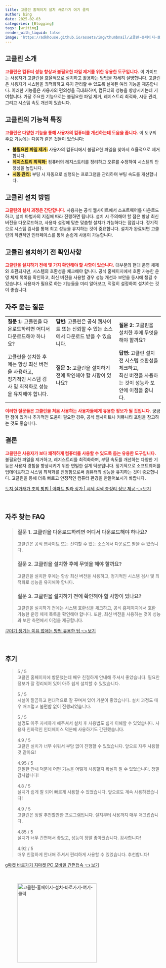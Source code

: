 ```yaml
---
title: 고클린 홈페이지 설치 바로가기 여기 클릭
author: bing
date: 2025-02-03
categories: [Blogging]
tags: [writing]
render_with_liquid: false
image: 'https://adkhouse.github.io/assets/img/thumbnail/고클린-홈페이지-설치-바로가기-여기-클릭.webp'
---
```



<h2 id='고클린_소개'>고클린 소개</h2>

<p><b><span style="color: #ee2323;">고클린은 컴퓨터 성능 향상과 불필요한 파일 제거를 위한 유용한 도구입니다.</span></b> 이 가이드는 사용자가 고클린을 효율적으로 설치하고 활용하는 방법을 자세히 설명합니다. 고클린은 사용자가 시스템을 최적화하고 유지 관리할 수 있도록 설계된 여러 기능을 제공합니다. 이러한 기능들은 사용자의 편의성을 극대화하며, 컴퓨터의 성능을 향상시키는데 기여합니다. 가장 주요한 기능으로는 불필요한 파일 제거, 레지스트리 최적화, 시동 관리, 그리고 시스템 속도 개선이 있습니다.</p>

<h2 id='고클린의_기능적_특징'>고클린의 기능적 특징</h2>

<p><b><span style="color: #ee2323;">고클린은 다양한 기능을 통해 사용자의 컴퓨터를 개선하는데 도움을 줍니다.</span></b> 이 도구의 주요 기능에는 다음과 같은 것들이 있습니다:</p>

<ul>
    <li><b><span style="background-color: #ffe066;">불필요한 파일 제거:</span></b> 사용자의 컴퓨터에서 불필요한 파일을 찾아서 효율적으로 제거합니다.</li>
    <li><b><span style="background-color: #ffe066;">레지스트리 최적화:</span></b> 컴퓨터의 레지스트리를 정리하고 오류를 수정하여 시스템의 안정성을 높입니다.</li>
    <li><b><span style="background-color: #ffe066;">시동 관리:</span></b> 부팅 시 자동으로 실행되는 프로그램을 관리하여 부팅 속도를 개선합니다.</li>
</ul>

<h2 id='고클린_설치_방법'>고클린 설치 방법</h2>

<p><b><span style="color: #ee2323;">고클린의 설치 과정은 간단합니다.</span></b> 사용자는 공식 웹사이트에서 소프트웨어를 다운로드하고, 설치 마법사의 지침에 따라 진행하면 됩니다. 설치 시 주의해야 할 점은 항상 최신 버전을 다운로드하고, 사용자 설정에 맞춘 맞춤형 설치가 가능하다는 점입니다. 정기적으로 시스템 검사를 통해 최고 성능을 유지하는 것이 중요합니다. 설치가 완료되면 고클린의 직관적인 인터페이스를 통해 손쉽게 사용이 가능합니다.</p>

<h2 id='고클린_설치하기_전_확인사항'>고클린 설치하기 전 확인사항</h2>

<p><b><span style="color: #ee2323;">고클린을 설치하기 전에 몇 가지 확인해야 할 사항이 있습니다.</span></b> 대부분의 현대 운영 체제와 호환되지만, 시스템의 호환성을 체크해야 합니다. 공식 홈페이지에서 호환 가능한 운영 체제 목록을 확인하고, 최신 버전을 사용할 경우 성능 개선과 보안을 동시에 챙길 수 있습니다. 사용자가 필요로 하는 기능들을 미리 알아보고, 적절히 설정하여 설치하는 것이 좋습니다.</p>

<h2 id='자주_묻는_질문'>자주 묻는 질문</h2>

<table>
    <tr>
        <td><b>질문 1:</b> 고클린을 다운로드하려면 어디서 다운로드해야 하나요?</td>
        <td><b>답변:</b> 고클린은 공식 웹사이트 또는 신뢰할 수 있는 소스에서 다운로드 받을 수 있습니다.</td>
        <td><b>질문 2:</b> 고클린을 설치한 후에 무엇을 해야 할까요?</td>
    </tr>
    <tr>
        <td>고클린을 설치한 후에는 항상 최신 버전을 사용하고,<br> 정기적인 시스템 검사 및 최적화로 성능을 유지해야 합니다.</td>
        <td><b>질문 3:</b> 고클린을 설치하기 전에 확인해야 할 사항이 있나요?</td>
        <td><b>답변:</b> 고클린 설치 전 시스템 호환성을 체크하고,<br> 최신 버전을 사용하는 것이 성능과 보안에 이점을 줍니다.</td>
    </tr>
</table>

<p><b><span style="color: #ee2323;">이러한 질문들은 고클린을 처음 사용하는 사용자들에게 유용한 정보가 될 것입니다.</span></b> 궁금한 점이 있거나 추가적인 도움이 필요한 경우, 공식 웹사이트나 커뮤니티 포럼을 참고하는 것도 좋습니다.</p>

<h2 id='결론'>결론</h2>

<p><b><span style="color: #ee2323;">고클린은 사용자가 보다 쾌적하게 컴퓨터를 사용할 수 있도록 돕는 유용한 도구입니다.</span></b> 불필요한 파일을 제거하고, 레지스트리를 최적화하며, 부팅 속도를 개선하는 다양한 기능은 사용자 경험을 향상시키기 위한 면밀한 설계 덕분입니다. 정기적으로 소프트웨어를 업데이트하고 시스템 최적화를 진행함으로써 컴퓨터의 성능을 유지하는 것이 중요합니다. 고클린을 통해 더욱 빠르고 안정적인 컴퓨터 환경을 만들어보시기 바랍니다.</p>


<p><a class="click-button" title="토지 실거래가 조회 방법 | 아파트 빌라 상가 | 시세 검색 총정리 정보 제공" href="https://adkhouse.github.io/posts/%ED%86%A0%EC%A7%80-%EC%8B%A4%EA%B1%B0%EB%9E%98%EA%B0%80-%EC%A1%B0%ED%9A%8C-%EB%B0%A9%EB%B2%95-%EC%95%84%ED%8C%8C%ED%8A%B8-%EB%B9%8C%EB%9D%BC-%EC%83%81%EA%B0%80-%EC%8B%9C%EC%84%B8-%EA%B2%80%EC%83%89-%EC%B4%9D%EC%A0%95%EB%A6%AC-%EC%A0%95%EB%B3%B4-%EC%A0%9C%EA%B3%B5/" rel="dofollow">토지 실거래가 조회 방법 | 아파트 빌라 상가 | 시세 검색 총정리 정보 제공 👈 보기</a></p><br>
<h2 id='자주_찾는_FAQ'>자주 찾는 FAQ</h2>
<div itemscope="" itemtype="https://schema.org/FAQPage"> 
<blockquote> 
<div itemscope="" itemprop="mainEntity" itemtype="https://schema.org/Question"> 
<h3 itemprop="name">질문 1. 고클린을 다운로드하려면 어디서 다운로드해야 하나요?</h3> 
<div itemscope="" itemprop="acceptedAnswer" itemtype="https://schema.org/Answer"> 
<span itemprop="text"> 
<p>고클린은 공식 웹사이트 또는 신뢰할 수 있는 소스에서 다운로드 받을 수 있습니다.</p> 
</span> 
</div> 
</div> 

<div itemscope="" itemprop="mainEntity" itemtype="https://schema.org/Question"> 
<h3 itemprop="name">질문 2. 고클린을 설치한 후에 무엇을 해야 할까요?</h3> 
<div itemscope="" itemprop="acceptedAnswer" itemtype="https://schema.org/Answer"> 
<span itemprop="text"> 
<p>고클린을 설치한 후에는 항상 최신 버전을 사용하고, 정기적인 시스템 검사 및 최적화로 성능을 유지해야 합니다.</p> 
</span> 
</div> 
</div> 

<div itemscope="" itemprop="mainEntity" itemtype="https://schema.org/Question"> 
<h3 itemprop="name">질문 3. 고클린을 설치하기 전에 확인해야 할 사항이 있나요?</h3> 
<div itemscope="" itemprop="acceptedAnswer" itemtype="https://schema.org/Answer"> 
<span itemprop="text"> 
<p>고클린을 설치하기 전에는 시스템 호환성을 체크하고, 공식 홈페이지에서 호환 가능한 운영 체제 목록을 확인해야 합니다. 또한, 최신 버전을 사용하는 것이 성능과 보안 측면에서 이점을 제공합니다.</p> 
</span> 
</div> 
</div> 
</blockquote> 
</div>
<p><a class="click-button" title="구더기 생기는 이유 없애는 방법 유용한 팁" href="https://adkhouse.github.io/posts/%EA%B5%AC%EB%8D%94%EA%B8%B0-%EC%83%9D%EA%B8%B0%EB%8A%94-%EC%9D%B4%EC%9C%A0-%EC%97%86%EC%95%A0%EB%8A%94-%EB%B0%A9%EB%B2%95-%EC%9C%A0%EC%9A%A9%ED%95%9C-%ED%8C%81/" rel="dofollow">구더기 생기는 이유 없애는 방법 유용한 팁 👈 보기</a></p><br>
<h2 id='후기'>후기</h2>
<div itemscope itemtype="https://schema.org/Product">
  <blockquote>
  <div itemprop="review" itemscope itemtype="https://schema.org/Review">
      <div itemprop="reviewRating" itemscope itemtype="https://schema.org/Rating"> <span itemprop="ratingValue">5</span> / <span itemprop="bestRating">5</span> </div>
      <span itemprop="reviewBody">고클린 홈페이지에 방문했는데 매우 친절하게 안내해 주셔서 좋았습니다. 필요한 정보가 잘 정리되어 있어 아주 쉽게 설치할 수 있었습니다.</span>
  </div>
  <br>
  <div itemprop="review" itemscope itemtype="https://schema.org/Review">
      <div itemprop="reviewRating" itemscope itemtype="https://schema.org/Rating"> <span itemprop="ratingValue">5</span> / <span itemprop="bestRating">5</span> </div>
      <span itemprop="reviewBody">시설이 깔끔하고 현대적으로 잘 꾸며져 있어 기분이 좋았습니다. 설치 과정도 매우 매끄럽고 불편함 없이 진행되었습니다.</span>
  </div>
  <br>
  <div itemprop="review" itemscope itemtype="https://schema.org/Review">
      <div itemprop="reviewRating" itemscope itemtype="https://schema.org/Rating"> <span itemprop="ratingValue">5</span> / <span itemprop="bestRating">5</span> </div>
      <span itemprop="reviewBody">설명도 아주 자세하게 해주셔서 설치 후 사용법도 쉽게 이해할 수 있었습니다. 사용자 친화적인 인터페이스 덕분에 사용하기도 간편했습니다.</span>
  </div>
  <br>
  <div itemprop="review" itemscope itemtype="https://schema.org/Review">
      <div itemprop="reviewRating" itemscope itemtype="https://schema.org/Rating"> <span itemprop="ratingValue">4.9</span> / <span itemprop="bestRating">5</span> </div>
      <span itemprop="reviewBody">고클린 설치가 너무 쉬워서 부담 없이 진행할 수 있었습니다. 앞으로 자주 사용할 것 같아요!</span>
  </div>
  <br>
  <div itemprop="review" itemscope itemtype="https://schema.org/Review">
      <div itemprop="reviewRating" itemscope itemtype="https://schema.org/Rating"> <span itemprop="ratingValue">4.95</span> / <span itemprop="bestRating">5</span> </div>
      <span itemprop="reviewBody">친절한 안내 덕분에 어떤 기능을 어떻게 사용할지 확실히 알 수 있었습니다. 정말 감사합니다!</span>
  </div>
  <br>
  <div itemprop="review" itemscope itemtype="https://schema.org/Review">
      <div itemprop="reviewRating" itemscope itemtype="https://schema.org/Rating"> <span itemprop="ratingValue">4.8</span> / <span itemprop="bestRating">5</span> </div>
      <span itemprop="reviewBody">설치가 쉽게 잘 되어 빠르게 사용할 수 있었습니다. 앞으로도 계속 사용하겠습니다!</span>
  </div>
  <br>
  <div itemprop="review" itemscope itemtype="https://schema.org/Review">
      <div itemprop="reviewRating" itemscope itemtype="https://schema.org/Rating"> <span itemprop="ratingValue">4.9</span> / <span itemprop="bestRating">5</span> </div>
      <span itemprop="reviewBody">고클린은 정말 추천할만한 프로그램입니다. 설치부터 사용까지 매우 매끄럽습니다.</span>
  </div>
  <br>
  <div itemprop="review" itemscope itemtype="https://schema.org/Review">
      <div itemprop="reviewRating" itemscope itemtype="https://schema.org/Rating"> <span itemprop="ratingValue">4.85</span> / <span itemprop="bestRating">5</span> </div>
      <span itemprop="reviewBody">설치가 너무 간편해서 좋았고, 성능이 정말 좋아졌습니다. 감사합니다!</span>
  </div>
  <br>
  <div itemprop="review" itemscope itemtype="https://schema.org/Review">
      <div itemprop="reviewRating" itemscope itemtype="https://schema.org/Rating"> <span itemprop="ratingValue">4.92</span> / <span itemprop="bestRating">5</span> </div>
      <span itemprop="reviewBody">매우 친절하게 안내해 주셔서 편리하게 사용할 수 있었습니다. 추천합니다!</span>
  </div>
  </blockquote>
</div>
<p><a class="click-button" title="g마켓 바로가기 지마켓 PC 모바일 간편접속" href="https://adkhouse.github.io/posts/g%EB%A7%88%EC%BC%93-%EB%B0%94%EB%A1%9C%EA%B0%80%EA%B8%B0-%EC%A7%80%EB%A7%88%EC%BC%93-PC-%EB%AA%A8%EB%B0%94%EC%9D%BC-%EA%B0%84%ED%8E%B8%EC%A0%91%EC%86%8D/" rel="dofollow">g마켓 바로가기 지마켓 PC 모바일 간편접속 👈 보기</a></p><br>
<figure class="image"><img src="https://adkhouse.github.io/assets/img/thumbnail/고클린-홈페이지-설치-바로가기-여기-클릭.webp" alt="고클린-홈페이지-설치-바로가기-여기-클릭" width="256" height="256"></figure>